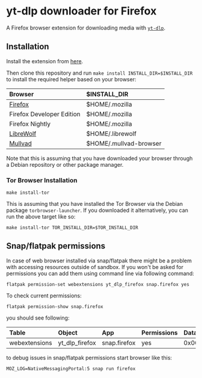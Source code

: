 # yt-dlp downloader for Firefox

A Firefox browser extension for downloading media with [`yt-dlp`](https://github.com/yt-dlp/yt-dlp).

## Installation

Install the extension from [here](https://addons.mozilla.org/en-US/firefox/addon/yt-dlp-downloader/).

Then clone this repository and run `make install INSTALL_DIR=$INSTALL_DIR` to install the required helper based on your browser:

| Browser                                                                                                                                        | $INSTALL_DIR           |
|:-----------------------------------------------------------------------------------------------------------------------------------------------|:-----------------------|
| [Firefox](https://support.mozilla.org/en-US/kb/install-firefox-linux#w_install-firefox-deb-package-for-debian-based-distributions-recommended) | $HOME/.mozilla         |
| Firefox Developer Edition                                                                                                                      | $HOME/.mozilla         |
| Firefox Nightly                                                                                                                                | $HOME/.mozilla         |
| [LibreWolf](https://librewolf.net/installation/debian/)                                                                                        | $HOME/.librewolf       |
| [Mullvad](https://mullvad.net/en/download/browser/linux)                                                                                       | $HOME/.mullvad-browser |

Note that this is assuming that you have downloaded your browser through a Debian repository or other package manager.

### Tor Browser Installation

```
make install-tor
```

This is assuming that you have installed the Tor Browser via the Debian package `torbrowser-launcher`.
If you downloaded it alternatively, you can run the above target like so:

```
make install-tor TOR_INSTALL_DIR=$TOR_INSTALL_DIR
```

## Snap/flatpak permissions

In case of web browser installed via snap/flatpak there might be a problem with accessing resources outside of sandbox. If you won't be asked for permissions you can add them using command line via following command:

```
flatpak permission-set webextensions yt_dlp_firefox snap.firefox yes
```

To check current permissions:

```
flatpak permission-show snap.firefox
```

you should see following:

| Table            | Object            | App          | Permissions  | Data |
| :--------------- |:----------------- | :----------- | :----------- | :--- |
| webextensions    | yt_dlp_firefox    | snap.firefox | yes          | 0x00 |


to debug issues in snap/flatpak permissions start browser like this:

```
MOZ_LOG=NativeMessagingPortal:5 snap run firefox
```
